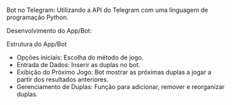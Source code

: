 
Bot no Telegram: 
Utilizando a API do Telegram com uma linguagem de programação Python.

Desenvolvimento do App/Bot:

Estrutura do App/Bot
- Opções iniciais: Escolha do método de jogo.
- Entrada de Dados: Inserir as duplas no bot.
- Exibição do Próximo Jogo: Bot mostrar as próximas duplas a jogar a partir dos resultados anteriores.
- Gerenciamento de Duplas: Função para adicionar, remover e reorganizar duplas.

